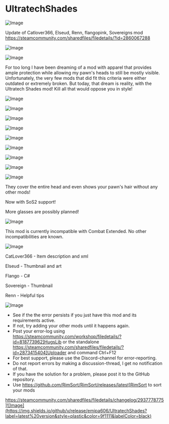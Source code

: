 # UltratechShades

![Image](https://i.imgur.com/buuPQel.png)

Update of Catlover366, Elseud, Renn, flangopink, Sovereigns mod
https://steamcommunity.com/sharedfiles/filedetails/?id=2860067288

![Image](https://i.imgur.com/pufA0kM.png)

	
![Image](https://i.imgur.com/Z4GOv8H.png)

For too long I have been dreaming of a mod with apparel that provides ample protection while allowing my pawn's heads to still be mostly visible. Unfortunately, the very few mods that did fit this criteria were either outdated or extremely broken. But today, that dream is reality, with the Ultratech Shades mod! Kill all that would oppose you in style!

![Image]( https://imgur.com/Z4vLgpK.png )

![Image]( https://imgur.com/Vhbrppk.png )


![Image]( https://imgur.com/AKwWp70.png )


![Image]( https://imgur.com/1112WXC.png )


![Image]( https://imgur.com/0ixiqOY.png )


![Image]( https://imgur.com/Nq1qr9Y.png )


![Image]( https://imgur.com/R2XQceJ.png )


![Image]( https://imgur.com/w5GJU8H.png )

![Image]( https://imgur.com/AhvE2kf.png )


They cover the entire head and even shows your pawn's hair without any other mods! 

Now with SoS2 support!

More glasses are possibly planned!

![Image]( https://imgur.com/tjOh2Wy.png )


This mod is currently incompatible with Combat Extended. No other incompatibilities are known.

![Image]( https://imgur.com/EELF5ww.png )


CatLover366 - Item description and xml

Elseud - Thumbnail and art

Flango - C#

Sovereign - Thumbnail

Renn - Helpful tips
	
![Image](https://i.imgur.com/PwoNOj4.png)



-  See if the the error persists if you just have this mod and its requirements active.
-  If not, try adding your other mods until it happens again.
-  Post your error-log using https://steamcommunity.com/workshop/filedetails/?id=818773962]HugsLib or the standalone https://steamcommunity.com/sharedfiles/filedetails/?id=2873415404]Uploader and command Ctrl+F12
-  For best support, please use the Discord-channel for error-reporting.
-  Do not report errors by making a discussion-thread, I get no notification of that.
-  If you have the solution for a problem, please post it to the GitHub repository.
-  Use https://github.com/RimSort/RimSort/releases/latest]RimSort to sort your mods



https://steamcommunity.com/sharedfiles/filedetails/changelog/2937778775]![Image](https://img.shields.io/github/v/release/emipa606/UltratechShades?label=latest%20version&style=plastic&color=9f1111&labelColor=black)

